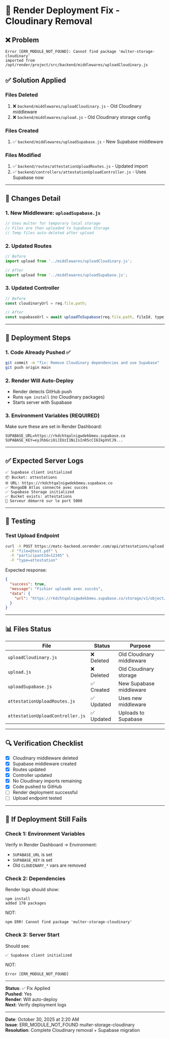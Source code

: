 # 🔧 Render Deployment Fix - Cloudinary Removal

## ❌ Problem
```
Error [ERR_MODULE_NOT_FOUND]: Cannot find package 'multer-storage-cloudinary' 
imported from /opt/render/project/src/backend/middlewares/uploadCloudinary.js
```

## ✅ Solution Applied

### Files Deleted
1. ❌ `backend/middlewares/uploadCloudinary.js` - Old Cloudinary middleware
2. ❌ `backend/middlewares/upload.js` - Old Cloudinary storage config

### Files Created
1. ✅ `backend/middlewares/uploadSupabase.js` - New Supabase middleware

### Files Modified
1. ✅ `backend/routes/attestationUploadRoutes.js` - Updated import
2. ✅ `backend/controllers/attestationUploadController.js` - Uses Supabase now

---

## 📝 Changes Detail

### 1. New Middleware: `uploadSupabase.js`
```javascript
// Uses multer for temporary local storage
// Files are then uploaded to Supabase Storage
// Temp files auto-deleted after upload
```

### 2. Updated Routes
```javascript
// Before
import upload from '../middlewares/uploadCloudinary.js';

// After
import upload from '../middlewares/uploadSupabase.js';
```

### 3. Updated Controller
```javascript
// Before
const cloudinaryUrl = req.file.path;

// After
const supabaseUrl = await uploadToSupabase(req.file.path, fileId, type);
```

---

## 🚀 Deployment Steps

### 1. Code Already Pushed ✅
```bash
git commit -m "fix: Remove Cloudinary dependencies and use Supabase"
git push origin main
```

### 2. Render Will Auto-Deploy
- Render detects GitHub push
- Runs `npm install` (no Cloudinary packages)
- Starts server with Supabase

### 3. Environment Variables (REQUIRED)
Make sure these are set in Render Dashboard:

```env
SUPABASE_URL=https://rkdchtqalnigwdekbmeu.supabase.co
SUPABASE_KEY=eyJhbGciOiJIUzI1NiIsInR5cCI6IkpXVCJ9...
```

---

## ✅ Expected Server Logs

```
✅ Supabase client initialized
📦 Bucket: attestations
🌐 URL: https://rkdchtqalnigwdekbmeu.supabase.co
✅ MongoDB Atlas connecté avec succès
✅ Supabase Storage initialized
✅ Bucket exists: attestations
🚀 Serveur démarré sur le port 5000
```

---

## 🧪 Testing

### Test Upload Endpoint
```bash
curl -X POST https://matc-backend.onrender.com/api/attestations/upload \
  -F "file=@test.pdf" \
  -F "participantId=12345" \
  -F "type=attestation"
```

Expected response:
```json
{
  "success": true,
  "message": "Fichier uploadé avec succès",
  "data": {
    "url": "https://rkdchtqalnigwdekbmeu.supabase.co/storage/v1/object/public/attestations/..."
  }
}
```

---

## 📊 Files Status

| File | Status | Purpose |
|------|--------|---------|
| `uploadCloudinary.js` | ❌ Deleted | Old Cloudinary middleware |
| `upload.js` | ❌ Deleted | Old Cloudinary storage |
| `uploadSupabase.js` | ✅ Created | New Supabase middleware |
| `attestationUploadRoutes.js` | ✅ Updated | Uses new middleware |
| `attestationUploadController.js` | ✅ Updated | Uploads to Supabase |

---

## 🔍 Verification Checklist

- [x] Cloudinary middleware deleted
- [x] Supabase middleware created
- [x] Routes updated
- [x] Controller updated
- [x] No Cloudinary imports remaining
- [x] Code pushed to GitHub
- [ ] Render deployment successful
- [ ] Upload endpoint tested

---

## 🐛 If Deployment Still Fails

### Check 1: Environment Variables
Verify in Render Dashboard → Environment:
- `SUPABASE_URL` is set
- `SUPABASE_KEY` is set
- Old `CLOUDINARY_*` vars are removed

### Check 2: Dependencies
Render logs should show:
```
npm install
added 170 packages
```
NOT:
```
npm ERR! Cannot find package 'multer-storage-cloudinary'
```

### Check 3: Server Start
Should see:
```
✅ Supabase client initialized
```
NOT:
```
Error [ERR_MODULE_NOT_FOUND]
```

---

**Status**: ✅ Fix Applied  
**Pushed**: Yes  
**Render**: Will auto-deploy  
**Next**: Verify deployment logs  

---

**Date**: October 30, 2025 at 2:20 AM  
**Issue**: ERR_MODULE_NOT_FOUND multer-storage-cloudinary  
**Resolution**: Complete Cloudinary removal + Supabase migration
